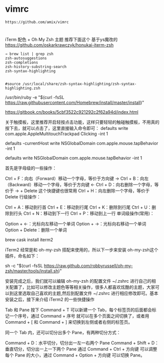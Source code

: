 
# vimrc
```
https://github.com/amix/vimrc
```


#
iTerm 配色 + Oh My Zsh 主题 推荐下面这个 基于ys魔改的 
https://github.com/oskarkrawczyk/honukai-iterm-zsh  


```
→ brew list | grep zsh
zsh-autosuggestions
zsh-completions
zsh-history-substring-search
zsh-syntax-highlighting


#source /usr/local/share/zsh-syntax-highlighting/zsh-syntax-highlighting.zsh
```


/usr/bin/ruby -e "$(curl -fsSL https://raw.githubusercontent.com/Homebrew/install/master/install)"

https://gitbook.cn/books/5cbf3522c921292c2f62a94d/index.html

关于触摸板，这里推荐开启轻按点击功能，这样只要轻轻的触碰触摸板，不用真的按下去，就可以点击了，这里直接输入命令即可：
defaults write com.apple.AppleMultitouchTrackpad Clicking -int 1

defaults -currentHost write NSGlobalDomain com.apple.mouse.tapBehavior -int 1

defaults write NSGlobalDomain com.apple.mouse.tapBehavior -int 1


首先是字母级的一些操作：

Ctrl + F：向右（Forward）移动一个字母，等价于方向键 →
Ctrl + B：向左（Backward）移动一个字母，等价于方向键 ←
Ctrl + D：向右删除一个字母，等价于 → + Delete 这个快捷键也很常用
Ctrl + H：向左删除一个字母，等价于 Delete
行级操作：

Ctrl + A：移动到行首
Ctrl + E：移动到行尾
Ctrl + K：删除到行尾
Ctrl + U：删除到行头
Ctrl + N：移动到下一行
Ctrl + P：移动到上一行
单词级操作(常用)：

Option + ←：光标向左移动一个单词
Option + →：光标向右移动一个单词
Option + Delete：删除一个单词


brew cask install iterm2

iTerm2 经常是和 oh-my-zsh 搭配来使用的，所以下一步来安装 oh-my-zsh这个插件，命名如下：

sh -c "$(curl -fsSL https://raw.github.com/robbyrussell/oh-my-zsh/master/tools/install.sh)"

安装完成之后，我们就可以编辑 oh-my-zsh 的配置文件 ~/.zshrc 进行自己的相关配置了，比如可以修改主题色等等相关操作，很多人都喜欢炫酷的主题，大家可以到这里选取自己喜欢的主题,然后到配置文件 ~/.zshrc 进行相应修改即可。基本安装之后，接下来介绍 iTerm2 的一些快捷操作

Tab 和 Pane
按下 Command + T 可以新建一个 Tab，每个标签页的后面都会标记一个序号，通过 Command + 序号 就可以在多个页面之间切换了，或者用 Command + [ 和 Command + ] 来切换到左侧或者右侧的标签页。

同一个 Tab 内，还可以切分出多个 Pane，有两种切分方式：

Command + D：水平切分，切分出一左一右两个 Pane Command + Shift + D：垂直切分，切分出一上一下两个 Pane 通过 Command + Ctrl + 方向键 可以调整每个 Pane 的大小，通过 Command + Option + 方向键 可以切换 Pane。



